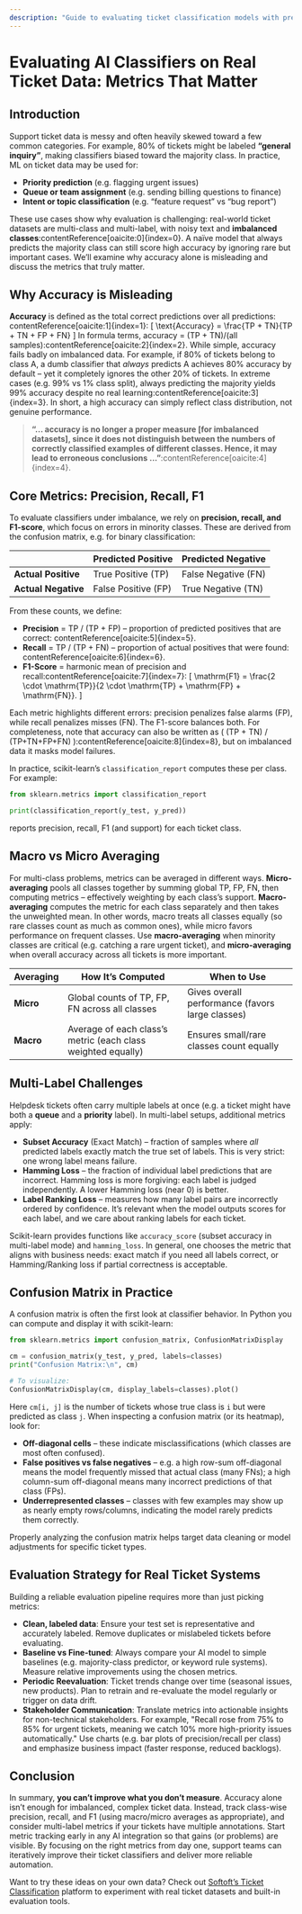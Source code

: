 ```yaml
---
description: "Guide to evaluating ticket classification models with precision, recall, F1, macro/micro averages, multi-label metrics, and practical strategies."
---
```


# Evaluating AI Classifiers on Real Ticket Data: Metrics That Matter

## Introduction

Support ticket data is messy and often heavily skewed toward a few common categories. For example,
80% of tickets might be labeled **“general inquiry”**, making classifiers biased toward the majority
class. In practice, ML on ticket data may be used for:

- **Priority prediction** (e.g. flagging urgent issues)
- **Queue or team assignment** (e.g. sending billing questions to finance)
- **Intent or topic classification** (e.g. “feature request” vs “bug report”)

These use cases show why evaluation is challenging: real-world ticket datasets are multi-class and
multi-label, with noisy text and **imbalanced classes**:contentReference[oaicite:0]{index=0}. A
naïve model that always predicts the majority class can still score high accuracy by ignoring rare
but important cases. We’ll examine why accuracy alone is misleading and discuss the metrics that
truly matter.

## Why Accuracy is Misleading

**Accuracy** is defined as the total correct predictions over all predictions:
contentReference[oaicite:1]{index=1}:
\[ \text{Accuracy} = \frac{TP + TN}{TP + TN + FP + FN} \]
In formula terms, accuracy = (TP + TN)/(all samples):contentReference[oaicite:2]{index=2}. While
simple, accuracy fails badly on imbalanced data. For example, if 80% of tickets belong to class A, a
dumb classifier that *always* predicts A achieves 80% accuracy by default – yet it completely
ignores the other 20% of tickets. In extreme cases (e.g. 99% vs 1% class split), always predicting
the majority yields 99% accuracy despite no real learning:contentReference[oaicite:3]{index=3}. In
short, a high accuracy can simply reflect class distribution, not genuine performance.

> **“... accuracy is no longer a proper measure [for imbalanced datasets], since it does not
distinguish between the numbers of correctly classified examples of different classes. Hence, it may
lead to erroneous conclusions ...”**:contentReference[oaicite:4]{index=4}.

## Core Metrics: Precision, Recall, F1

To evaluate classifiers under imbalance, we rely on **precision, recall, and F1-score**, which focus
on errors in minority classes. These are derived from the confusion matrix, e.g. for binary
classification:

|                     | Predicted Positive  | Predicted Negative  |
|---------------------|---------------------|---------------------|
| **Actual Positive** | True Positive (TP)  | False Negative (FN) |
| **Actual Negative** | False Positive (FP) | True Negative (TN)  |

From these counts, we define:

- **Precision** = TP / (TP + FP) – proportion of predicted positives that are correct:
  contentReference[oaicite:5]{index=5}.
- **Recall** = TP / (TP + FN) – proportion of actual positives that were found:
  contentReference[oaicite:6]{index=6}.
- **F1-Score** = harmonic mean of precision and recall:contentReference[oaicite:7]{index=7}:
  \[ \mathrm{F1} = \frac{2 \cdot \mathrm{TP}}{2 \cdot \mathrm{TP} + \mathrm{FP} + \mathrm{FN}}. \]

Each metric highlights different errors: precision penalizes false alarms (FP), while recall
penalizes misses (FN). The F1-score balances both. For completeness, note that accuracy can also be
written as \( (TP + TN) / (TP+TN+FP+FN) \):contentReference[oaicite:8]{index=8}, but on imbalanced
data it masks model failures.

In practice, scikit-learn’s `classification_report` computes these per class. For example:

```python
from sklearn.metrics import classification_report

print(classification_report(y_test, y_pred))
````

reports precision, recall, F1 (and support) for each ticket class.

## Macro vs Micro Averaging

For multi-class problems, metrics can be averaged in different ways. **Micro-averaging** pools all
classes together by summing global TP, FP, FN, then computing metrics – effectively weighting by
each class’s support. **Macro-averaging** computes the metric for each class separately and then
takes the unweighted mean. In other words, macro treats all classes equally (so rare classes count
as much as common ones), while micro favors performance on frequent classes. Use **macro-averaging**
when minority classes are critical (e.g. catching a rare urgent ticket), and **micro-averaging**
when overall accuracy across all tickets is more important.

| Averaging | How It’s Computed                                            | When to Use                                      |
|-----------|--------------------------------------------------------------|--------------------------------------------------|
| **Micro** | Global counts of TP, FP, FN across all classes               | Gives overall performance (favors large classes) |
| **Macro** | Average of each class’s metric (each class weighted equally) | Ensures small/rare classes count equally         |

## Multi-Label Challenges

Helpdesk tickets often carry multiple labels at once (e.g. a ticket might have both a **queue** and
a **priority** label). In multi-label setups, additional metrics apply:

* **Subset Accuracy** (Exact Match) – fraction of samples where *all* predicted labels exactly match
  the true set of labels. This is very strict: one wrong label means failure.
* **Hamming Loss** – the fraction of individual label predictions that are incorrect. Hamming loss
  is more forgiving: each label is judged independently. A lower Hamming loss (near 0) is better.
* **Label Ranking Loss** – measures how many label pairs are incorrectly ordered by confidence. It’s
  relevant when the model outputs scores for each label, and we care about ranking labels for each
  ticket.

Scikit-learn provides functions like `accuracy_score` (subset accuracy in multi-label mode) and
`hamming_loss`. In general, one chooses the metric that aligns with business needs: exact match if
you need all labels correct, or Hamming/Ranking loss if partial correctness is acceptable.

## Confusion Matrix in Practice

A confusion matrix is often the first look at classifier behavior. In Python you can compute and
display it with scikit-learn:

```python
from sklearn.metrics import confusion_matrix, ConfusionMatrixDisplay

cm = confusion_matrix(y_test, y_pred, labels=classes)
print("Confusion Matrix:\n", cm)

# To visualize:
ConfusionMatrixDisplay(cm, display_labels=classes).plot()
```

Here `cm[i, j]` is the number of tickets whose true class is `i` but were predicted as class `j`.
When inspecting a confusion matrix (or its heatmap), look for:

* **Off-diagonal cells** – these indicate misclassifications (which classes are most often
  confused).
* **False positives vs false negatives** – e.g. a high row-sum off-diagonal means the model
  frequently missed that actual class (many FNs); a high column-sum off-diagonal means many
  incorrect predictions of that class (FPs).
* **Underrepresented classes** – classes with few examples may show up as nearly empty rows/columns,
  indicating the model rarely predicts them correctly.

Properly analyzing the confusion matrix helps target data cleaning or model adjustments for specific
ticket types.

## Evaluation Strategy for Real Ticket Systems

Building a reliable evaluation pipeline requires more than just picking metrics:

* **Clean, labeled data**: Ensure your test set is representative and accurately labeled. Remove
  duplicates or mislabeled tickets before evaluating.
* **Baseline vs Fine-tuned**: Always compare your AI model to simple baselines (e.g. majority-class
  predictor, or keyword rule systems). Measure relative improvements using the chosen metrics.
* **Periodic Reevaluation**: Ticket trends change over time (seasonal issues, new products). Plan to
  retrain and re-evaluate the model regularly or trigger on data drift.
* **Stakeholder Communication**: Translate metrics into actionable insights for non-technical
  stakeholders. For example, "Recall rose from 75% to 85% for urgent tickets, meaning we catch 10%
  more high-priority issues automatically." Use charts (e.g. bar plots of precision/recall per
  class) and emphasize business impact (faster response, reduced backlogs).

## Conclusion

In summary, **you can’t improve what you don’t measure**. Accuracy alone isn’t enough for
imbalanced, complex ticket data. Instead, track class-wise precision, recall, and F1 (using
macro/micro averages as appropriate), and consider multi-label metrics if your tickets have multiple
annotations. Start metric tracking early in any AI integration so that gains (or problems) are
visible. By focusing on the right metrics from day one, support teams can iteratively improve their
ticket classifiers and deliver more reliable automation.

Want to try these ideas on your own data? Check
out [Softoft’s Ticket Classification](https://ticket-classification.softoft.de) platform to
experiment with real ticket datasets and built-in evaluation tools.

